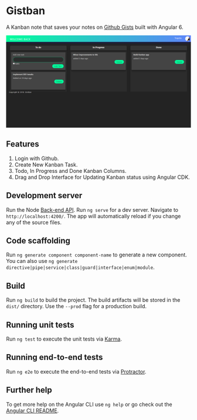 # Gistban

A Kanban note that saves your notes on [Github Gists](https://gist.github.com/) built with Angular 6.

![App Screenshot](https://raw.githubusercontent.com/Trapsta/RI/master/Screenshots/b75ca7a5-7e57-403a-894f-f177a294deef.png)

## Features
1. Login with Github.
2. Create New Kanban Task.
3. Todo, In Progress and Done Kanban Columns.
4. Drag and Drop Interface for Updating Kanban status using Angular CDK.


## Development server

Run the Node [Back-end API](https://github.com/Trapsta/GistBan-Backend).
Run `ng serve` for a dev server. Navigate to `http://localhost:4200/`. The app will automatically reload if you change any of the source files.

## Code scaffolding

Run `ng generate component component-name` to generate a new component. You can also use `ng generate directive|pipe|service|class|guard|interface|enum|module`.

## Build

Run `ng build` to build the project. The build artifacts will be stored in the `dist/` directory. Use the `--prod` flag for a production build.

## Running unit tests

Run `ng test` to execute the unit tests via [Karma](https://karma-runner.github.io).

## Running end-to-end tests

Run `ng e2e` to execute the end-to-end tests via [Protractor](http://www.protractortest.org/).

## Further help

To get more help on the Angular CLI use `ng help` or go check out the [Angular CLI README](https://github.com/angular/angular-cli/blob/master/README.md).
